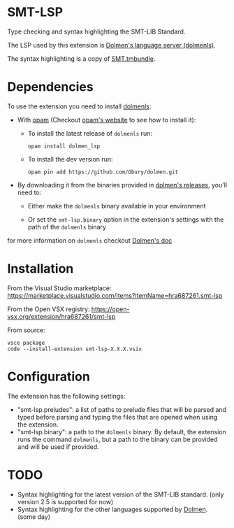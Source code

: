 # SMT-LSP

Type checking and syntax highlighting the SMT-LIB Standard.

The LSP used by this extension is [Dolmen's language server (dolmenls)](https://github.com/Gbury/dolmen).

The syntax highlighting is a copy of [SMT.tmbundle](https://github.com/SRI-CSL/SMT.tmbundle).

# Dependencies

To use the extension you need to install [dolmenls](https://github.com/Gbury/dolmen):

- With [opam](https://opam.ocaml.org/) (Checkout [opam's website](https://opam.ocaml.org/doc/Install.html) to see how to install it):

  - To install the latest release of `dolmenls` run:

    ```opam install dolmen_lsp```

  - To install the dev version run:

    ```opam pin add https://github.com/Gbury/dolmen.git```

- By downloading it from the binaries provided in [dolmen's releases](https://github.com/Gbury/dolmen/releases/latest), you'll need to:

  - Either make the `dolmenls` binary available in your environment

  - Or set the `smt-lsp.binary` option in the extension's settings with the path of the `dolmenls` binary


for more information on `dolmenls` checkout [Dolmen's doc](https://github.com/Gbury/dolmen/blob/master/doc/lsp.md)

# Installation

From the Visual Studio marketplace: https://marketplace.visualstudio.com/items?itemName=hra687261.smt-lsp

From the Open VSX registry: https://open-vsx.org/extension/hra687261/smt-lsp

From source:
```
vsce package
code --install-extension smt-lsp-X.X.X.vsix
```

# Configuration

The extension has the following settings:
- "smt-lsp.preludes": a list of paths to prelude files that will be parsed and typed before parsing and typing the files that are opened when using the extension.
- "smt-lsp.binary": a path to the `dolmenls` binary. By default, the extension runs the command `dolmenls`, but a path to the binary can be provided and will be used if provided.

# TODO
- Syntax highlighting for the latest version of the SMT-LIB standard. (only version 2.5 is supported for now)
- Syntax highlighting for the other languages supported by [Dolmen](https://github.com/Gbury/dolmen). (some day)